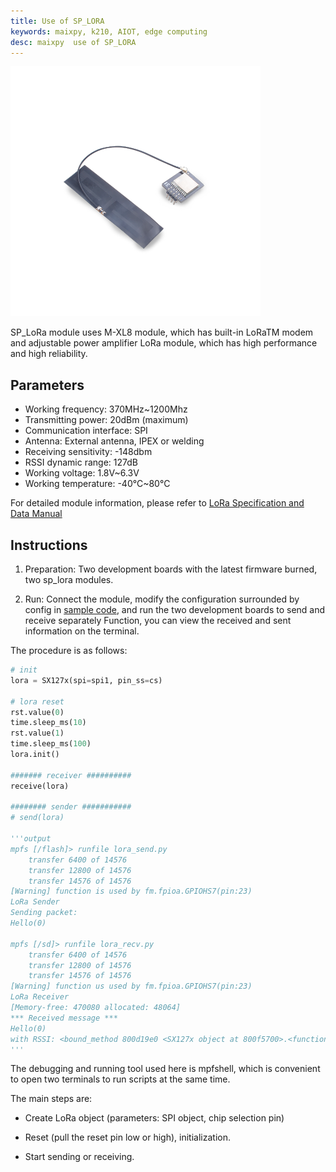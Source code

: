 ```yaml
---
title: Use of SP_LORA
keywords: maixpy, k210, AIOT, edge computing
desc: maixpy  use of SP_LORA
---
```



<img src="../../../assets/hardware/module_spmod/sp_lora.png"/>

SP_LoRa module uses M-XL8 module, which has built-in LoRaTM modem and adjustable power amplifier LoRa module, which has high performance and high reliability.

## Parameters

* Working frequency: 370MHz~1200Mhz
* Transmitting power: 20dBm (maximum)
* Communication interface: SPI
* Antenna: External antenna, IPEX or welding
* Receiving sensitivity: -148dbm
* RSSI dynamic range: 127dB
* Working voltage: 1.8V~6.3V
* Working temperature: -40°C~80°C

For detailed module information, please refer to [LoRa Specification and Data Manual](http://api.dl.sipeed.com/shareURL/MAIX/HDK/sp_mod/sp_lora)

## Instructions

1. Preparation: Two development boards with the latest firmware burned, two sp_lora modules.

2. Run: Connect the module, modify the configuration surrounded by config in [sample code](https://github.com/sipeed/MaixPy_scripts/tree/master/modules/spmod/sp_lora), and run the two development boards to send and receive separately Function, you can view the received and sent information on the terminal.

The procedure is as follows:

```python
# init
lora = SX127x(spi=spi1, pin_ss=cs)

# lora reset
rst.value(0)
time.sleep_ms(10)
rst.value(1)
time.sleep_ms(100)
lora.init()

####### receiver ##########
receive(lora)

######## sender ###########
# send(lora)

'''output
mpfs [/flash]> runfile lora_send.py
    transfer 6400 of 14576
    transfer 12800 of 14576
    transfer 14576 of 14576
[Warning] function is used by fm.fpioa.GPIOHS7(pin:23)
LoRa Sender
Sending packet:
Hello(0)

mpfs [/sd]> runfile lora_recv.py
    transfer 6400 of 14576
    transfer 12800 of 14576
    transfer 14576 of 14576
[Warning] function us used by fm.fpioa.GPIOHS7(pin:23)
LoRa Receiver
[Memory-free: 470080 allocated: 48064]
*** Received message ***
Hello(0)
with RSSI: <bound_method 800d19e0 <SX127x object at 800f5700>.<function packetRssi at 0x800d3180>>
'''
```

The debugging and running tool used here is mpfshell, which is convenient to open two terminals to run scripts at the same time.

The main steps are:

* Create LoRa object (parameters: SPI object, chip selection pin)

* Reset (pull the reset pin low or high), initialization.
  
* Start sending or receiving.

